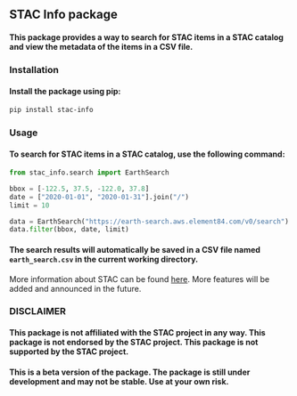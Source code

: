 ## STAC Info package
#### This package provides a way to search for STAC items in a STAC catalog and view the metadata of the items in a CSV file.

### Installation
#### Install the package using pip:
```bash
pip install stac-info
```

### Usage
#### To search for STAC items in a STAC catalog, use the following command:
```python
from stac_info.search import EarthSearch

bbox = [-122.5, 37.5, -122.0, 37.8]
date = ["2020-01-01", "2020-01-31"].join("/")
limit = 10

data = EarthSearch("https://earth-search.aws.element84.com/v0/search")
data.filter(bbox, date, limit)
```

#### The search results will automatically be saved in a CSV file named `earth_search.csv` in the current working directory.

More information about STAC can be found [here](https://stacspec.org/).
More features will be added and announced in the future.

### DISCLAIMER
#### This package is not affiliated with the STAC project in any way. This package is not endorsed by the STAC project. This package is not supported by the STAC project.
#### This is a beta version of the package. The package is still under development and may not be stable. Use at your own risk.